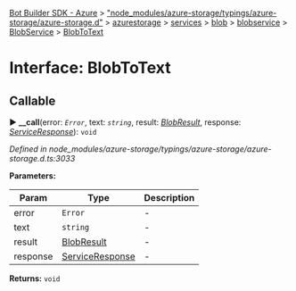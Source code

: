 [Bot Builder SDK - Azure](../README.md) > ["node_modules/azure-storage/typings/azure-storage/azure-storage.d"](../modules/_node_modules_azure_storage_typings_azure_storage_azure_storage_d_.md) > [azurestorage](../modules/_node_modules_azure_storage_typings_azure_storage_azure_storage_d_.azurestorage.md) > [services](../modules/_node_modules_azure_storage_typings_azure_storage_azure_storage_d_.azurestorage.services.md) > [blob](../modules/_node_modules_azure_storage_typings_azure_storage_azure_storage_d_.azurestorage.services.blob.md) > [blobservice](../modules/_node_modules_azure_storage_typings_azure_storage_azure_storage_d_.azurestorage.services.blob.blobservice.md) > [BlobService](../classes/_node_modules_azure_storage_typings_azure_storage_azure_storage_d_.azurestorage.services.blob.blobservice.blobservice.md) > [BlobToText](../interfaces/_node_modules_azure_storage_typings_azure_storage_azure_storage_d_.azurestorage.services.blob.blobservice.blobservice.blobtotext.md)



# Interface: BlobToText

## Callable
► **__call**(error: *`Error`*, text: *`string`*, result: *[BlobResult](_node_modules_azure_storage_typings_azure_storage_azure_storage_d_.azurestorage.services.blob.blobservice.blobservice.blobresult.md)*, response: *[ServiceResponse](_node_modules_azure_storage_typings_azure_storage_azure_storage_d_.azurestorage.serviceresponse.md)*): `void`



*Defined in node_modules/azure-storage/typings/azure-storage/azure-storage.d.ts:3033*



**Parameters:**

| Param | Type | Description |
| ------ | ------ | ------ |
| error | `Error`   |  - |
| text | `string`   |  - |
| result | [BlobResult](_node_modules_azure_storage_typings_azure_storage_azure_storage_d_.azurestorage.services.blob.blobservice.blobservice.blobresult.md)   |  - |
| response | [ServiceResponse](_node_modules_azure_storage_typings_azure_storage_azure_storage_d_.azurestorage.serviceresponse.md)   |  - |





**Returns:** `void`





